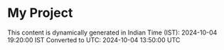 # My Project

This content is dynamically generated in Indian Time (IST): 2024-10-04 19:20:00 IST
Converted to UTC: 2024-10-04 13:50:00 UTC

